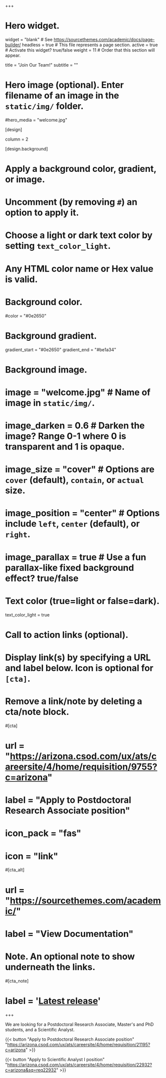 +++
# Hero widget.
widget = "blank"  # See https://sourcethemes.com/academic/docs/page-builder/
headless = true  # This file represents a page section.
active = true  # Activate this widget? true/false
weight = 11  # Order that this section will appear.

title = "Join Our Team!"
subtitle = ""


# Hero image (optional). Enter filename of an image in the `static/img/` folder.
#hero_media = "welcome.jpg"

[design]

  column = 2

[design.background]
  # Apply a background color, gradient, or image.
  #   Uncomment (by removing `#`) an option to apply it.
  #   Choose a light or dark text color by setting `text_color_light`.
  #   Any HTML color name or Hex value is valid.

  # Background color.
  #color = "#0e2650"
  
  # Background gradient.
  gradient_start = "#0e2650"
  gradient_end = "#be1a34"
  
  # Background image.
  # image = "welcome.jpg"  # Name of image in `static/img/`.
  # image_darken = 0.6  # Darken the image? Range 0-1 where 0 is transparent and 1 is opaque.
  # image_size = "cover"  #  Options are `cover` (default), `contain`, or `actual` size.
  # image_position = "center"  # Options include `left`, `center` (default), or `right`.
  # image_parallax = true  # Use a fun parallax-like fixed background effect? true/false
  
  # Text color (true=light or false=dark).
  text_color_light = true

# Call to action links (optional).
#   Display link(s) by specifying a URL and label below. Icon is optional for `[cta]`.
#   Remove a link/note by deleting a cta/note block.

#[cta]
#  url = "https://arizona.csod.com/ux/ats/careersite/4/home/requisition/9755?c=arizona"
#  label = "Apply to Postdoctoral Research Associate position"
#  icon_pack = "fas"
#  icon = "link"

#[cta_alt]
#  url = "https://sourcethemes.com/academic/"
#  label = "View Documentation"

# Note. An optional note to show underneath the links.
#[cta_note]
#  label = '<a class="js-github-release" href="https://sourcethemes.com/academic/updates" data-repo="gcushen/hugo-academic">Latest release<!-- V --></a>'
+++

<!-- We are looking for a Research Associate, Master's, and PhD students. -->

We are looking for a Postdoctoral Research Associate, Master's and PhD students, and a Scientific Analyst.

{{< button "Apply to Postdoctoral Research Associate position" "https://arizona.csod.com/ux/ats/careersite/4/home/requisition/21195?c=arizona" >}}

{{< button "Apply to Scientific Analyst I position" "https://arizona.csod.com/ux/ats/careersite/4/home/requisition/22932?c=arizona&sq=req22932" >}}

<!-- {{< button "We have open positions, contact us!" "#contact" >}} -->

<!-- {{< button "Apply to Research Associate position" "https://arizona.csod.com/ux/ats/careersite/4/home/requisition/" >}} -->
